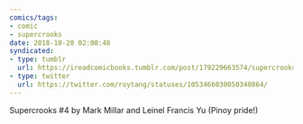 ```yaml
---
comics/tags:
- comic
- supercrooks
date: 2018-10-20 02:00:48
syndicated:
- type: tumblr
  url: https://ireadcomicbooks.tumblr.com/post/179229663574/supercrooks-4-by-mark-millar-and-leinel-francis
- type: twitter
  url: https://twitter.com/roytang/statuses/1053466030050340864/
---
```


<p>Supercrooks #4 by Mark Millar and Leinel Francis Yu (Pinoy pride!)<br/></p>